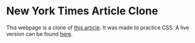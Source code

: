 # New York Times Article Clone

This webpage is a clone of [this article](https://www.nytimes.com/2014/03/18/science/space/detection-of-waves-in-space-buttresses-landmark-theory-of-big-bang.html?_r=0). It was made to practice CSS. A live version can be found [here](https://fioriandrea.github.io/nyt-article/).
